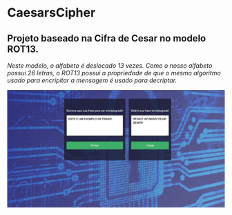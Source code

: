 # CaesarsCipher

## Projeto baseado na Cifra de Cesar no modelo **ROT13**. 

_Neste modelo, o alfabeto é deslocado 13 vezes. Como o nosso alfabeto possui 26 letras,
o ROT13 possui a propriedade de que o mesmo algoritmo usado para encripitar a mensagem é usado para decriptar._


![print](CifraCesar.png)
